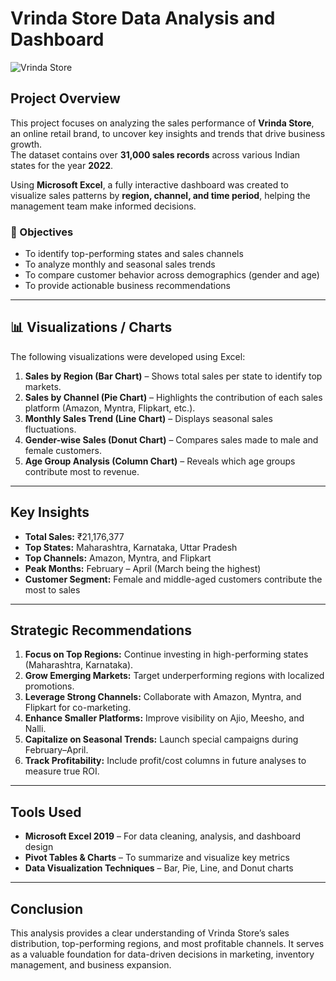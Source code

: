 # Vrinda Store Data Analysis and Dashboard  

![Vrinda Store](https://images.pexels.com/photos/30688912/pexels-photo-30688912.jpeg?cs=srgb&dl=pexels-ninthgrid-2149521550-30688912.jpg&fm=jpg)  

##  Project Overview  
This project focuses on analyzing the sales performance of **Vrinda Store**, an online retail brand, to uncover key insights and trends that drive business growth.  
The dataset contains over **31,000 sales records** across various Indian states for the year **2022**.  

Using **Microsoft Excel**, a fully interactive dashboard was created to visualize sales patterns by **region, channel, and time period**, helping the management team make informed decisions.

### 🎯 Objectives  
- To identify top-performing states and sales channels  
- To analyze monthly and seasonal sales trends  
- To compare customer behavior across demographics (gender and age)  
- To provide actionable business recommendations  

---

## 📊 Visualizations / Charts  
The following visualizations were developed using Excel:
1. **Sales by Region (Bar Chart)** – Shows total sales per state to identify top markets.  
2. **Sales by Channel (Pie Chart)** – Highlights the contribution of each sales platform (Amazon, Myntra, Flipkart, etc.).  
3. **Monthly Sales Trend (Line Chart)** – Displays seasonal sales fluctuations.  
4. **Gender-wise Sales (Donut Chart)** – Compares sales made to male and female customers.  
5. **Age Group Analysis (Column Chart)** – Reveals which age groups contribute most to revenue.  

---

##  Key Insights  
- **Total Sales:** ₹21,176,377  
- **Top States:** Maharashtra, Karnataka, Uttar Pradesh  
- **Top Channels:** Amazon, Myntra, and Flipkart  
- **Peak Months:** February – April (March being the highest)  
- **Customer Segment:** Female and middle-aged customers contribute the most to sales  

---

## Strategic Recommendations  
1. **Focus on Top Regions:** Continue investing in high-performing states (Maharashtra, Karnataka).  
2. **Grow Emerging Markets:** Target underperforming regions with localized promotions.  
3. **Leverage Strong Channels:** Collaborate with Amazon, Myntra, and Flipkart for co-marketing.  
4. **Enhance Smaller Platforms:** Improve visibility on Ajio, Meesho, and Nalli.  
5. **Capitalize on Seasonal Trends:** Launch special campaigns during February–April.  
6. **Track Profitability:** Include profit/cost columns in future analyses to measure true ROI.  

---

## Tools Used  
- **Microsoft Excel 2019** – For data cleaning, analysis, and dashboard design  
- **Pivot Tables & Charts** – To summarize and visualize key metrics  
- **Data Visualization Techniques** – Bar, Pie, Line, and Donut charts  

---
## Conclusion
This analysis provides a clear understanding of Vrinda Store’s sales distribution, top-performing regions, and most profitable channels.
It serves as a valuable foundation for data-driven decisions in marketing, inventory management, and business expansion.
 

